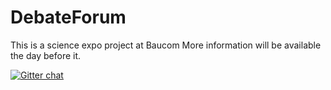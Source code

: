 DebateForum
===========
This is a science expo project at Baucom
More information will be available the day before it.
<!--
These are what people can do.
- Python                         Submit functions for others to use
- Html and/or/css                Write html and/or without template code
- Web.py framework and python    Do template rendering
- Web.py coding* and python      Do temlplate coding 
- Web.py, python and html        All of the above
*If you know python, it is very, VERY simple. It is basically python syntax with an extra symbol, and a few other not-very-important things.You can catch on in a few milliseconds after reading [this](http://webpy.org/docs/0.3/templetor#syntax "Syntax")
Clases of people:
- Python                        Coders
- Html                          Formatters
- Web.py coding,html and css    Displayers
- Web.py framework and python   Template Renderers
- Web.py and python             All-around scripter
- Web.py, python, html and css  All-puprose man
-->
[![Gitter chat](https://badges.gitter.im/CrazyPython/DebateForum.png)](https://gitter.im/CrazyPython/DebateForum)
